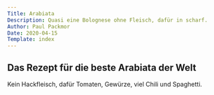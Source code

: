 ```yaml
---
Title: Arabiata
Description: Quasi eine Bolognese ohne Fleisch, dafür in scharf.
Author: Paul Packmor
Date: 2020-04-15
Template: index
---
```


## Das Rezept für die beste Arabiata der Welt
Kein Hackfleisch, dafür Tomaten, Gewürze, viel Chili und Spaghetti.
